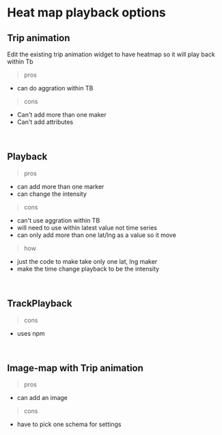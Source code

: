 # Heat map playback options

## Trip animation
Edit the existing trip animation widget to have heatmap so it will play back within Tb 

> pros
* can do aggration within TB &nbsp;


> cons
* Can't add more than one maker
* Can't add attributes
<br>

## Playback
> pros
* can add more than one marker
* can change the intensity 


> cons
* can't use aggration within TB
* will need to use within latest value not time series
* can only add more than one lat/lng as a value so it move


> how
* just the code to make take only one lat, lng maker 
* make the time change playback to be the intensity 
<br>

## TrackPlayback
> cons
* uses npm
<br>

## Image-map with Trip animation
> pros
* can add an image

> cons
* have to pick one schema for settings

